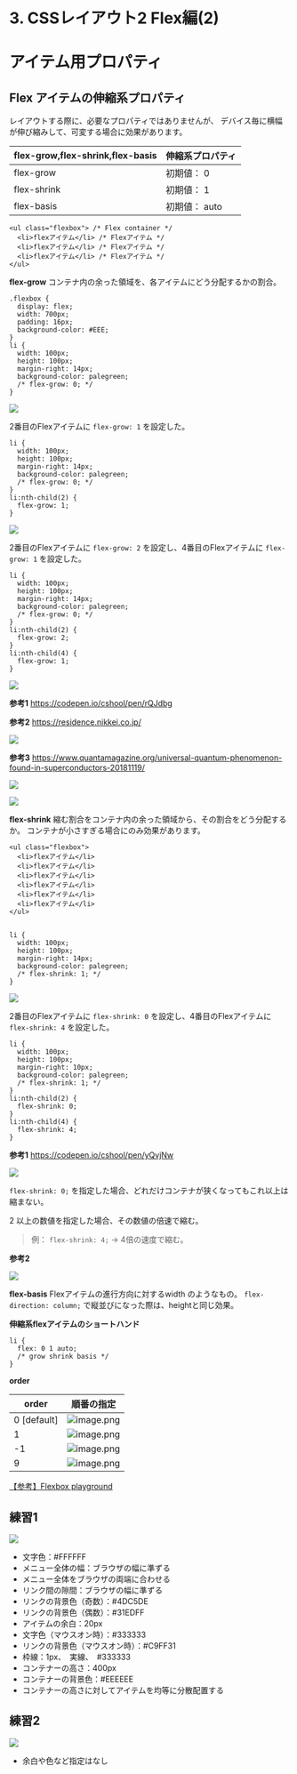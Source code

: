 # 3. CSSレイアウト2 Flex編(2)



# アイテム用プロパティ
## 
## Flex アイテムの伸縮系プロパティ

レイアウトする際に、必要なプロパティではありませんが、
デバイス毎に横幅が伸び縮みして、可変する場合に効果があります。


| flex-grow,flex-shrink,flex-basis | 伸縮系プロパティ  |
| -------------------------------- | --------- |
| flex-grow                        | 初期値： 0    |
| flex-shrink                      | 初期値： 1    |
| flex-basis                       | 初期値： auto |




    <ul class="flexbox"> /* Flex container */
      <li>flexアイテム</li> /* Flexアイテム */
      <li>flexアイテム</li> /* Flexアイテム */
      <li>flexアイテム</li> /* Flexアイテム */
    </ul>



**flex-grow**
コンテナ内の余った領域を、各アイテムにどう分配するかの割合。


    .flexbox {
      display: flex;
      width: 700px;
      padding: 16px;
      background-color: #EEE;
    }
    li {
      width: 100px;
      height: 100px;
      margin-right: 14px;
      background-color: palegreen;
      /* flex-grow: 0; */
    }


![](https://d2mxuefqeaa7sj.cloudfront.net/s_CC1F790C680E94AE4D7E9778AAA44D521592E7AC2AC6A52752CCFB8ED2A216CE_1522051980707_flex-grow1.png)




2番目のFlexアイテムに  `flex-grow: 1`  を設定した。


    li {
      width: 100px;
      height: 100px;
      margin-right: 14px;
      background-color: palegreen;
      /* flex-grow: 0; */
    }
    li:nth-child(2) {
      flex-grow: 1;
    }


![](https://d2mxuefqeaa7sj.cloudfront.net/s_CC1F790C680E94AE4D7E9778AAA44D521592E7AC2AC6A52752CCFB8ED2A216CE_1522052024358_flex-grow2.png)




2番目のFlexアイテムに  `flex-grow: 2`  を設定し、4番目のFlexアイテムに  `flex-grow: 1`  を設定した。


    li {
      width: 100px;
      height: 100px;
      margin-right: 14px;
      background-color: palegreen;
      /* flex-grow: 0; */
    }
    li:nth-child(2) {
      flex-grow: 2;
    }
    li:nth-child(4) {
      flex-grow: 1;
    }


![](https://d2mxuefqeaa7sj.cloudfront.net/s_CC1F790C680E94AE4D7E9778AAA44D521592E7AC2AC6A52752CCFB8ED2A216CE_1522052029288_flex-grow3.png)


**参考1**
https://codepen.io/cshool/pen/rQJdbg

**参考2**
https://residence.nikkei.co.jp/

![](https://d2mxuefqeaa7sj.cloudfront.net/s_CC1F790C680E94AE4D7E9778AAA44D521592E7AC2AC6A52752CCFB8ED2A216CE_1522806000794_Kapture+2018-04-04+at+10.02.25.gif)


**参考3**
https://www.quantamagazine.org/universal-quantum-phenomenon-found-in-superconductors-20181119/

![](https://d2mxuefqeaa7sj.cloudfront.net/s_A6FC300D63F4B84E73A02866CF60B09B657A6400DA32DA4CB69231FF6ED8C79A_1542849068523_+2018-11-22+10.10.41.png)

![](https://d2mxuefqeaa7sj.cloudfront.net/s_A6FC300D63F4B84E73A02866CF60B09B657A6400DA32DA4CB69231FF6ED8C79A_1542849105758_+2018-11-22+10.11.28.png)





**flex-shrink**
縮む割合をコンテナ内の余った領域から、その割合をどう分配するか。
コンテナが小さすぎる場合にのみ効果があります。


    <ul class="flexbox">
      <li>flexアイテム</li>
      <li>flexアイテム</li>
      <li>flexアイテム</li>
      <li>flexアイテム</li>
      <li>flexアイテム</li>
      <li>flexアイテム</li>
    </ul>


    li {
      width: 100px;
      height: 100px;
      margin-right: 14px;
      background-color: palegreen;
      /* flex-shrink: 1; */
    }


![](https://d2mxuefqeaa7sj.cloudfront.net/s_CC1F790C680E94AE4D7E9778AAA44D521592E7AC2AC6A52752CCFB8ED2A216CE_1522054562528_flex-shrink1.png)


2番目のFlexアイテムに  `flex-shrink: 0`  を設定し、4番目のFlexアイテムに  `flex-shrink: 4`  を設定した。


    li {
      width: 100px;
      height: 100px;
      margin-right: 10px;
      background-color: palegreen;
      /* flex-shrink: 1; */
    }
    li:nth-child(2) {
      flex-shrink: 0;
    }
    li:nth-child(4) {
      flex-shrink: 4;
    }

**参考1**
https://codepen.io/cshool/pen/yQvjNw

![](https://d2mxuefqeaa7sj.cloudfront.net/s_CC1F790C680E94AE4D7E9778AAA44D521592E7AC2AC6A52752CCFB8ED2A216CE_1522055935628_animation.gif)


 `flex-shrink: 0;` を指定した場合、どれだけコンテナが狭くなってもこれ以上は縮まない。

2 以上の数値を指定した場合、その数値の倍速で縮む。

> 例： `flex-shrink: 4;`   → 4倍の速度で縮む。

**参考2**


![](https://d2mxuefqeaa7sj.cloudfront.net/s_CC1F790C680E94AE4D7E9778AAA44D521592E7AC2AC6A52752CCFB8ED2A216CE_1522806025486_Kapture+2018-04-04+at+10.03.41.gif)




**flex-basis**
Flexアイテムの進行方向に対するwidth のようなもの。
 `flex-direction: column;`  で縦並びになった際は、heightと同じ効果。



**伸縮系flexアイテムのショートハンド**


    li {
      flex: 0 1 auto;
      /* grow shrink basis */
    }



**order**

| order       | 順番の指定                                                                                                     |
| ----------- | --------------------------------------------------------------------------------------------------------- |
| 0 [default] | ![image.png](https://qiita-image-store.s3.amazonaws.com/0/74438/18a379a6-85e3-6261-725a-2de585399fbb.png) |
| 1           | ![image.png](https://qiita-image-store.s3.amazonaws.com/0/74438/8d6fc25e-6e70-5f67-77c6-361b79676fe7.png) |
| -1          | ![image.png](https://qiita-image-store.s3.amazonaws.com/0/74438/d474b306-c991-d900-2c14-b522110d9d0c.png) |
| 9           | ![image.png](https://qiita-image-store.s3.amazonaws.com/0/74438/074d1d04-f71e-51d6-ce4b-c14a610e6424.png) |



[【参考】Flexbox playground](https://codepen.io/enxaneta/pen/adLPwv)

## 



## 練習1
![](https://paper-attachments.dropbox.com/s_A6FC300D63F4B84E73A02866CF60B09B657A6400DA32DA4CB69231FF6ED8C79A_1562410844855_+2019-07-06+20.00.32.png)

- 文字色：#FFFFFF
- メニュー全体の幅：ブラウザの幅に準ずる
- メニュー全体をブラウザの両端に合わせる
- リンク間の隙間：ブラウザの幅に準ずる
- リンクの背景色（奇数）：#4DC5DE
- リンクの背景色（偶数）：#31EDFF
- アイテムの余白：20px
- 文字色（マウスオン時）：#333333
- リンクの背景色（マウスオン時）：#C9FF31
- 枠線：1px、　実線、　#333333
- コンテナーの高さ：400px
- コンテナーの背景色：#EEEEEE
- コンテナーの高さに対してアイテムを均等に分散配置する



## 練習2
![](https://d2mxuefqeaa7sj.cloudfront.net/s_CC1F790C680E94AE4D7E9778AAA44D521592E7AC2AC6A52752CCFB8ED2A216CE_1522118985431_flex-3.png)

- 余白や色など指定はなし



